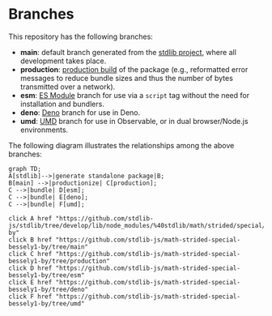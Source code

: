 <!--

@license Apache-2.0

Copyright (c) 2022 The Stdlib Authors.

Licensed under the Apache License, Version 2.0 (the "License");
you may not use this file except in compliance with the License.
You may obtain a copy of the License at

    http://www.apache.org/licenses/LICENSE-2.0

Unless required by applicable law or agreed to in writing, software
distributed under the License is distributed on an "AS IS" BASIS,
WITHOUT WARRANTIES OR CONDITIONS OF ANY KIND, either express or implied.
See the License for the specific language governing permissions and
limitations under the License.

-->

# Branches

This repository has the following branches:

-   **main**: default branch generated from the [stdlib project][stdlib-url], where all development takes place.
-   **production**: [production build][production-url] of the package (e.g., reformatted error messages to reduce bundle sizes and thus the number of bytes transmitted over a network).
-   **esm**: [ES Module][esm-url] branch for use via a `script` tag without the need for installation and bundlers.
-   **deno**: [Deno][deno-url] branch for use in Deno.
-   **umd**: [UMD][umd-url] branch for use in Observable, or in dual browser/Node.js environments.

The following diagram illustrates the relationships among the above branches:

```mermaid
graph TD;
A[stdlib]-->|generate standalone package|B;
B[main] -->|productionize| C[production];
C -->|bundle| D[esm];
C -->|bundle| E[deno];
C -->|bundle| F[umd];

click A href "https://github.com/stdlib-js/stdlib/tree/develop/lib/node_modules/%40stdlib/math/strided/special/bessely1-by"
click B href "https://github.com/stdlib-js/math-strided-special-bessely1-by/tree/main"
click C href "https://github.com/stdlib-js/math-strided-special-bessely1-by/tree/production"
click D href "https://github.com/stdlib-js/math-strided-special-bessely1-by/tree/esm"
click E href "https://github.com/stdlib-js/math-strided-special-bessely1-by/tree/deno"
click F href "https://github.com/stdlib-js/math-strided-special-bessely1-by/tree/umd"
```

[stdlib-url]: https://github.com/stdlib-js/stdlib/tree/develop/lib/node_modules/%40stdlib/math/strided/special/bessely1-by
[production-url]: https://github.com/stdlib-js/math-strided-special-bessely1-by/tree/production
[deno-url]: https://github.com/stdlib-js/math-strided-special-bessely1-by/tree/deno
[umd-url]: https://github.com/stdlib-js/math-strided-special-bessely1-by/tree/umd
[esm-url]: https://github.com/stdlib-js/math-strided-special-bessely1-by/tree/esm